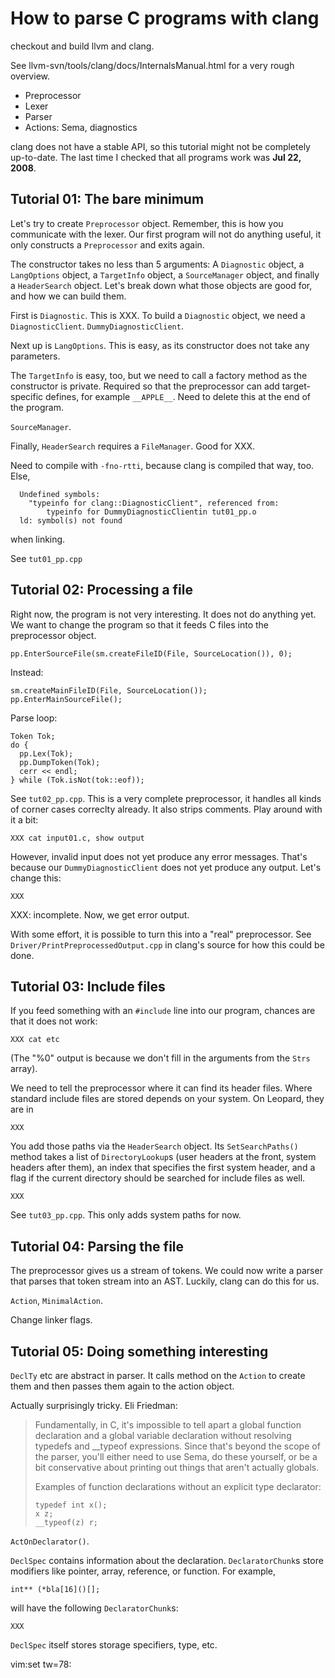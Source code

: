 How to parse C programs with clang
===

checkout and build llvm and clang.

See llvm-svn/tools/clang/docs/InternalsManual.html for a very rough overview.

* Preprocessor
* Lexer
* Parser
* Actions: Sema, diagnostics

clang does not have a stable API, so this tutorial might not be completely
up-to-date. The last time I checked that all programs work was
**Jul 22, 2008**.

Tutorial 01: The bare minimum
---

Let's try to create `Preprocessor` object. Remember, this is how you
communicate with the lexer. Our first program will not do anything useful,
it only constructs a `Preprocessor` and exits again.

The constructor takes no less than 5 arguments: A `Diagnostic` object, a
`LangOptions` object, a `TargetInfo` object, a `SourceManager` object, and
finally a `HeaderSearch` object. Let's break down what those objects are good
for, and how we can build them.

First is `Diagnostic`. This is XXX. To build a `Diagnostic` object, we need a
`DiagnosticClient`. `DummyDiagnosticClient`.

Next up is `LangOptions`. This is easy, as its constructor does not take any
parameters.

The `TargetInfo` is easy, too, but we need to call a factory method as the
constructor is private. Required so that the preprocessor can add
target-specific defines, for example `__APPLE__`.  Need to delete this at the
end of the program.

`SourceManager`.

Finally, `HeaderSearch` requires a `FileManager`. Good for XXX.

Need to compile with `-fno-rtti`, because clang is compiled that way, too. Else,

      Undefined symbols:
        "typeinfo for clang::DiagnosticClient", referenced from:
            typeinfo for DummyDiagnosticClientin tut01_pp.o
      ld: symbol(s) not found

when linking.

See `tut01_pp.cpp`

Tutorial 02: Processing a file
---

Right now, the program is not very interesting. It does not do anything yet.
We want to change the program so that it feeds C files into the preprocessor
object.

    pp.EnterSourceFile(sm.createFileID(File, SourceLocation()), 0);

Instead:

    sm.createMainFileID(File, SourceLocation());
    pp.EnterMainSourceFile();


Parse loop:

    Token Tok;
    do {
      pp.Lex(Tok);
      pp.DumpToken(Tok);
      cerr << endl;
    } while (Tok.isNot(tok::eof));

See `tut02_pp.cpp`. This is a very complete preprocessor, it handles all kinds
of corner cases correclty already. It also strips comments. Play around with
it a bit:

    XXX cat input01.c, show output

However, invalid input does not yet produce any error messages. That's because
our `DummyDiagnosticClient` does not yet produce any output. Let's change
this:

    XXX

XXX: incomplete. Now, we get error output.

With some effort, it is possible to turn this into a "real" preprocessor. See
`Driver/PrintPreprocessedOutput.cpp` in clang's source for how this could be
done.

Tutorial 03: Include files
---

If you feed something with an `#include` line into our program, chances are
that it does not work:

    XXX cat etc

(The "%0" output is because we don't fill in the arguments from the `Strs`
array).

We need to tell the preprocessor where it can find its header files. Where
standard include files are stored depends on your system. On Leopard, they are
in

    XXX

You add those paths via the `HeaderSearch` object. Its `SetSearchPaths()`
method takes a list of `DirectoryLookup`s (user headers at the front, system
headers after them), an index that specifies the first system header, and a
flag if the current directory should be searched for include files as well.

    XXX

See `tut03_pp.cpp`. This only adds system paths for now.

Tutorial 04: Parsing the file
---

The preprocessor gives us a stream of tokens. We could now write a parser that
parses that token stream into an AST. Luckily, clang can do this for us.

`Action`, `MinimalAction`.

Change linker flags.

Tutorial 05: Doing something interesting
---

`DeclTy` etc are abstract in parser. It calls method on the `Action` to create
them and then passes them again to the action object.

Actually surprisingly tricky. Eli Friedman:

> Fundamentally, in C, it's impossible to
> tell apart a global function declaration and a global variable
> declaration without resolving typedefs and __typeof expressions.
> Since that's beyond the scope of the parser, you'll either need to use
> Sema, do these yourself, or be a bit conservative about printing out
> things that aren't actually globals.
> 
> Examples of function declarations without an explicit type declarator:
> 
>     typedef int x();
>     x z;
>     __typeof(z) r;

`ActOnDeclarator()`.

`DeclSpec` contains information about the declaration. `DeclaratorChunk`s
store modifiers like pointer, array, reference, or function. For example,

    int** (*bla[16]()[];

will have the following `DeclaratorChunk`s:

    XXX

`DeclSpec` itself stores storage specifiers, type, etc.

 vim:set tw=78:
